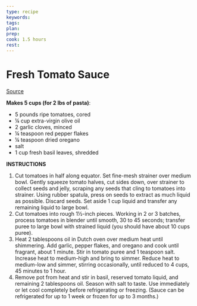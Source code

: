 ```yaml
---
type: recipe
keywords:
tags:
plan:
prep:
cook: 1.5 hours
rest:
---
```


# Fresh Tomato Sauce

[Source](https://www.cooksillustrated.com/recipes/11072-fresh-tomato-sauce?)

**Makes 5 cups (for 2 lbs of pasta)**:

- 5 pounds ripe tomatoes, cored
- ¼ cup extra-virgin olive oil
- 2 garlic cloves, minced
- ¼ teaspoon red pepper flakes
- ¼ teaspoon dried oregano
- salt
- 1 cup fresh basil leaves, shredded

**INSTRUCTIONS**

1. Cut tomatoes in half along equator. Set fine-mesh strainer over medium bowl. Gently squeeze tomato halves, cut sides down, over strainer to collect seeds and jelly, scraping any seeds that cling to tomatoes into strainer. Using rubber spatula, press on seeds to extract as much liquid as possible. Discard seeds. Set aside 1 cup liquid and transfer any remaining liquid to large bowl.
1. Cut tomatoes into rough 1½-inch pieces. Working in 2 or 3 batches, process tomatoes in blender until smooth, 30 to 45 seconds; transfer puree to large bowl with strained liquid (you should have about 10 cups puree).
1. Heat 2 tablespoons oil in Dutch oven over medium heat until shimmering. Add garlic, pepper flakes, and oregano and cook until fragrant, about 1 minute. Stir in tomato puree and 1 teaspoon salt. Increase heat to medium-high and bring to simmer. Reduce heat to medium-low and simmer, stirring occasionally, until reduced to 4 cups, 45 minutes to 1 hour.
2. Remove pot from heat and stir in basil, reserved tomato liquid, and remaining 2 tablespoons oil. Season with salt to taste. Use immediately or let cool completely before refrigerating or freezing. (Sauce can be refrigerated for up to 1 week or frozen for up to 3 months.)
